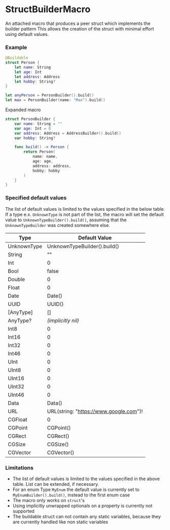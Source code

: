 # StructBuilderMacro
An attached macro that produces a peer struct which implements the builder pattern
This allows the creation of the struct with minimal effort using default values.

### Example
```swift
@Buildable
struct Person {
    let name: String
    let age: Int
    let address: Address
    let hobby: String?
}

let anyPerson = PersonBuilder().build()
let max = PersonBuilder(name: "Max").build()
```
Expanded macro
```swift
struct PersonBuilder {
    var name: String = ""
    var age: Int = 0
    var address: Address = AddressBuilder().build()
    var hobby: String?

    func build() -> Person {
        return Person(
            name: name,
            age: age,
            address: address,
            hobby: hobby
        )
    }
}
```


### Specified default values
The list of default values is limited to the values specified in the below table. 
If a type e.x. `UnknownType` is not part of the list, the macro will set the default value to `UnknownTypeBuilder().build()`, 
assuming that the `UnknownTypeBuilder` was created somewhere else.

| Type | Default Value |
| - | - |
| UnknownType | UnknownTypeBuilder().build() |
| String | "" |
| Int | 0 |
| Bool | false |
| Double | 0 |
| Float | 0 |
| Date | Date() |
| UUID | UUID() |
| [AnyType] | [] |
| AnyType? | *(implicitly nil)* |
| Int8 | 0 |
| Int16 | 0 |
| Int32 | 0 |
| Int46 | 0 |
| UInt | 0 |
| UInt8 | 0 |
| UInt16 | 0 |
| UInt32 | 0 |
| UInt46 | 0 |
| Data | Data() |
| URL | URL(string: "https://www.google.com")! |
| CGFloat | 0 |
| CGPoint | CGPoint() |
| CGRect | CGRect() |
| CGSize | CGSize() |
| CGVector | CGVector() |


### Limitations
- The list of default values is limited to the values specified in the above table. List can be extended, if necessary.
- For an enum Type `MyEnum` the default value is currently set to `MyEnumBuilder().build()`, instead to the first enum case
- The macro only works on `struct`'s
- Using implicitly unwrapped optionals on a property is currently not supported
- The buildable struct can not contain any static variables, because they are currently handled like non static variables
